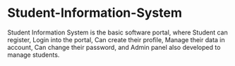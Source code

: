 # Student-Information-System
   Student Information System is the basic software portal, where Student can register, Login into the portal, Can create their profile, Manage their data in account, Can change their password, and Admin panel also developed to manage students.

